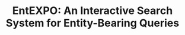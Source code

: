 ---
title: "EntEXPO: An Interactive Search System for Entity-Bearing Queries"
collection: publications
paperurl: '/files/pub/ecir_13.pdf'
pubtag: 'tool'
citation: 'Xitong Liu, <strong>Peilin Yang</strong> and Hui Fang. <strong><i>EntEXPO: An Interactive Search System for Entity-Bearing Queries</i></strong>. In Proceedings of the 36th European Conference on IR Research on Advances in Information Retrieval - Volume 8416 (<strong class="conference"><i>ECIR&#39;2014</i></strong>), Vol. 8416. Springer-Verlag New York, Inc., New York, NY, USA, 784-788.'
bibtex: '<pre>@inproceedings{Liu:2014:EIS:2963515.2963594,<br>
 author = {Liu, Xitong and Yang, Peilin and Fang, Hui},<br>
 title = {EntEXPO: An Interactive Search System for Entity-Bearing Queries},<br>
 booktitle = {Proceedings of the 36th European Conference on IR Research on Advances in Information Retrieval - Volume 8416},<br>
 series = {ECIR 2014},<br>
 year = {2014},<br>
 isbn = {978-3-319-06027-9},<br>
 location = {Amsterdam, The Netherlands},<br>
 pages = {784--788},<br>
 numpages = {5},<br>
 url = {http://dx.doi.org/10.1007/978-3-319-06028-6_96},<br>
 doi = {10.1007/978-3-319-06028-6_96},<br>
 acmid = {2963594},<br>
 publisher = {Springer-Verlag New York, Inc.},<br>
 address = {New York, NY, USA},<br>
 keywords = {entity centric, interactive search},<br>
}<br>
</pre>'
---